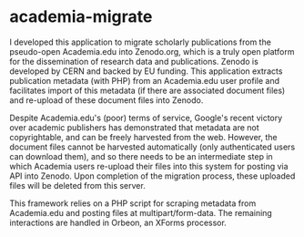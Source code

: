 # academia-migrate

I developed this application to migrate scholarly publications from the pseudo-open Academia.edu into Zenodo.org, which is a truly open platform for the dissemination of research data and publications. Zenodo is developed by CERN and backed by EU funding. This application extracts publication metadata (with PHP) from an Academia.edu user profile and facilitates import of this metadata (if there are associated document files) and re-upload of these document files into Zenodo.

Despite Academia.edu's (poor) terms of service, Google's recent victory over academic publishers has demonstrated that metadata are not copyrightable, and can be freely harvested from the web. However, the document files cannot be harvested automatically (only authenticated users can download them), and so there needs to be an intermediate step in which Academia users re-upload their files into this system for posting via API into Zenodo. Upon completion of the migration process, these uploaded files will be deleted from this server.

This framework relies on a PHP script for scraping metadata from Academia.edu and posting files at multipart/form-data. The remaining interactions are handled in Orbeon, an XForms processor.
